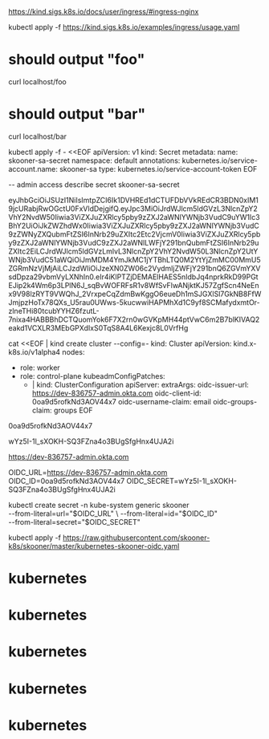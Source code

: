 


https://kind.sigs.k8s.io/docs/user/ingress/#ingress-nginx

kubectl apply -f https://kind.sigs.k8s.io/examples/ingress/usage.yaml
# should output "foo"
curl localhost/foo
# should output "bar"
curl localhost/bar




kubectl apply -f - <<EOF
apiVersion: v1
kind: Secret
metadata:
  name: skooner-sa-secret
  namespace: default
  annotations:
    kubernetes.io/service-account.name: skooner-sa
type: kubernetes.io/service-account-token
EOF

-- admin access
describe secret skooner-sa-secret

eyJhbGciOiJSUzI1NiIsImtpZCI6Ik1DVHREd1dCTUFDbVVkREdCR3BDN0xIM19jcURabjRwOGctU0FxVldDejgifQ.eyJpc3MiOiJrdWJlcm5ldGVzL3NlcnZpY2VhY2NvdW50Iiwia3ViZXJuZXRlcy5pby9zZXJ2aWNlYWNjb3VudC9uYW1lc3BhY2UiOiJkZWZhdWx0Iiwia3ViZXJuZXRlcy5pby9zZXJ2aWNlYWNjb3VudC9zZWNyZXQubmFtZSI6InNrb29uZXItc2Etc2VjcmV0Iiwia3ViZXJuZXRlcy5pby9zZXJ2aWNlYWNjb3VudC9zZXJ2aWNlLWFjY291bnQubmFtZSI6InNrb29uZXItc2EiLCJrdWJlcm5ldGVzLmlvL3NlcnZpY2VhY2NvdW50L3NlcnZpY2UtYWNjb3VudC51aWQiOiJmMDM4YmJkMC1jYTBhLTQ0M2YtYjZmMC00MmU5ZGRmNzVjMjAiLCJzdWIiOiJzeXN0ZW06c2VydmljZWFjY291bnQ6ZGVmYXVsdDpza29vbmVyLXNhIn0.eIr4iKlPTZjDEMAElHAES5nIdbJq4nprkRkD99PGtEJip2k4Wm6p3LPlN6J_sqBvWOFRFsR1v8WfSvFlwANjktKJ57ZgfScn4NeEnx9V98lzRYT9VWQhJ_2VrxpeCqZdmBwKggO6eueDh1mSJGXlSl7GkNB8FfWJmjpzHoTx78QXs_U5rau0UWws-5kucwwiHAPMhXd1C9yf8SCMafydxmtOr-zlneTHi80tcubYYHZ6fzutL-7nixa4HABBBhDCTQuomYok6F7X2rn0wGVKpMH44ptVwC6m2B7blKIVAQ2eakd1VCXLR3MEbGPXdIxS0TqS8A4L6Kexjc8L0VrfHg




cat <<EOF | kind create cluster --config=-
kind: Cluster
apiVersion: kind.x-k8s.io/v1alpha4
nodes:
- role: worker
- role: control-plane
  kubeadmConfigPatches:
  - |
    kind: ClusterConfiguration
    apiServer:
      extraArgs:
        oidc-issuer-url: https://dev-836757-admin.okta.com
        oidc-client-id: 0oa9d5rofkNd3AOV44x7
        oidc-username-claim: email
	      oidc-groups-claim: groups
EOF




0oa9d5rofkNd3AOV44x7


wYz5I-1l_sXOKH-SQ3FZna4o3BUgSfgHnx4UJA2i


https://dev-836757-admin.okta.com



OIDC_URL=https://dev-836757-admin.okta.com
OIDC_ID=0oa9d5rofkNd3AOV44x7
OIDC_SECRET=wYz5I-1l_sXOKH-SQ3FZna4o3BUgSfgHnx4UJA2i

kubectl create secret -n kube-system generic skooner \
--from-literal=url="$OIDC_URL" \
--from-literal=id="$OIDC_ID" \
--from-literal=secret="$OIDC_SECRET"

kubectl apply -f https://raw.githubusercontent.com/skooner-k8s/skooner/master/kubernetes-skooner-oidc.yaml

# kubernetes
# kubernetes
# kubernetes
# kubernetes
# kubernetes
